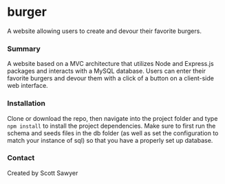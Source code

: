 # burger
A website allowing users to create and devour their favorite burgers.

### Summary
A website based on a MVC architecture that utilizes Node and Express.js packages and interacts with a MySQL database. Users can enter their favorite burgers and devour them with a click of a button on a client-side web interface.

### Installation

Clone or download the repo, then navigate into the project folder and type `npm install` to install the project dependencies. 
Make sure to first run the schema and seeds files in the db folder (as well as set the configuration to match your instance of sql) so that you have a properly set up database.

### Contact

Created by Scott Sawyer
